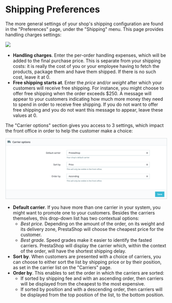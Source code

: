 # Shipping Preferences

The more general settings of your shop's shipping configuration are found in the "Preferences" page, under the "Shipping" menu. This page provides handling charges settings:

![](../../../.gitbook/assets/64225548%20%284%29.png)

* **Handling charges**. Enter the per-order handling expenses, which will be added to the final purchase price. This is separate from your shipping costs: it is really the cost of you or your employee having to fetch the products, package them and have them shipped. If there is no such cost, leave it at 0.
* **Free shipping starts at**. Enter the _price_ and/or _weight_ after which your customers will receive free shipping. For instance, you might choose to offer free shipping when the order exceeds $250. A message will appear to your customers indicating how much more money they need to spend in order to receive free shipping. If you do not want to offer free shipping and you do not want this message to appear, leave these values at 0.

The "Carrier options" section gives you access to 3 settings, which impact the front office in order to help the customer make a choice:

![](../../../.gitbook/assets/64225549%20%284%29%20%284%29.png)

* **Default carrier**. If you have more than one carrier in your system, you might want to promote one to your customers. Besides the carriers themselves, this drop-down list has two contextual options:
  * _Best price._ Depending on the amount of the order, on its weight and its delivery zone, PrestaShop will choose the cheapest price for the customer.
  * _Best grade._ Speed grades make it easier to identify the fasted carriers. PrestaShop will display the carrier which, within the context of the order, will have the shortest shipping delay.
* **Sort by**. When customers are presented with a choice of carriers, you can choose to either sort the list by shipping price or by their position, as set in the carrier list on the "Carriers" page.
* **Order by**. This enables to set the order in which the carriers are sorted:
  * If sorted by shipping fee and with an ascending order, then carriers will be displayed from the cheapest to the most expensive.
  * If sorted by position and with a descending order, then carriers will be displayed from the top position of the list, to the bottom position.

